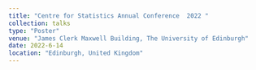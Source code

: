 ```yaml
---
title: "Centre for Statistics Annual Conference  2022 "
collection: talks
type: "Poster"
venue: "James Clerk Maxwell Building, The University of Edinburgh"
date: 2022-6-14
location: "Edinburgh, United Kingdom"
---
```


